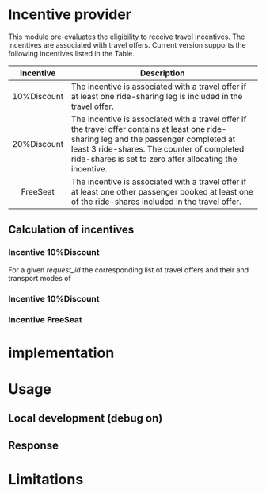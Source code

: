 # Incentive provider

This module pre-evaluates the eligibility to receive travel incentives. The incentives 
are associated with travel offers. Current version supports the following incentives listed in the Table.

| Incentive | Description |
|:---------:|-------------|
|     10%Discount     | The incentive is associated with a travel offer if at least one ride-sharing leg is included in the travel offer.       |
|     20%Discount     | The incentive is associated with a travel offer if the travel offer contains at least one ride-sharing leg and the passenger completed at least 3 ride-shares. The counter of completed ride-shares is set to zero after allocating the incentive.  |
|      FreeSeat       | The incentive is associated with a travel offer if at least one other passenger booked at least one of the ride-shares included in the travel offer. |

## Calculation of incentives

### Incentive 10%Discount

For a given _request_id_ the corresponding list of travel offers and their and transport modes of 


### Incentive 10%Discount

### Incentive FreeSeat


# implementation

# Usage

## Local development (debug on)

## Response

# Limitations
